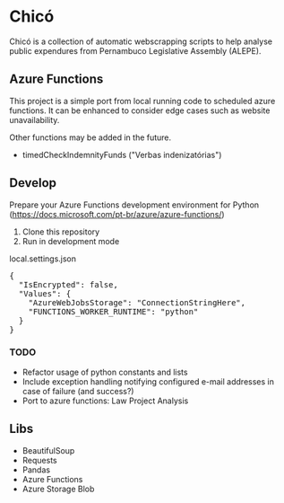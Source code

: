 # Chicó
Chicó is a collection of automatic webscrapping scripts to help analyse public expendures from Pernambuco Legislative Assembly (ALEPE).

## Azure Functions
This project is a simple port from local running code to scheduled azure functions. It can be enhanced to consider edge cases such as website unavailability.

Other functions may be added in the future.

- timedCheckIndemnityFunds ("Verbas indenizatórias")

## Develop

Prepare your Azure Functions development environment for Python (https://docs.microsoft.com/pt-br/azure/azure-functions/)

1. Clone this repository
2. Run in development mode 

local.settings.json
<pre>
{
  "IsEncrypted": false,
  "Values": {
    "AzureWebJobsStorage": "ConnectionStringHere",
    "FUNCTIONS_WORKER_RUNTIME": "python"
  }
}
</pre>

### TODO

- Refactor usage of python constants and lists
- Include exception handling notifying configured e-mail addresses in case of failure (and success?)
- Port to azure functions: Law Project Analysis

## Libs
- BeautifulSoup
- Requests
- Pandas
- Azure Functions
- Azure Storage Blob